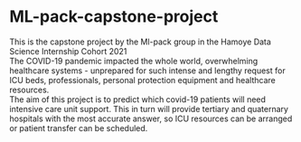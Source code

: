 # ML-pack-capstone-project
This is the capstone project by the Ml-pack group in the Hamoye Data Science Internship Cohort 2021  
The COVID-19 pandemic impacted the whole world, overwhelming healthcare systems - unprepared for such intense and lengthy request for ICU beds, professionals, personal protection equipment and healthcare resources.  
The aim of this project is to predict which covid-19 patients will need intensive care unit support. This in turn will provide tertiary and quaternary hospitals with the most accurate answer, so ICU resources can be arranged or patient transfer can be scheduled.

